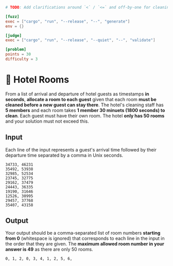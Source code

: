 ```toml
# TODO: Add clarifications around `<` / `<=` and off-by-one for cleaning times and arrival/departure times

[fuzz]
exec = ["cargo", "run", "--release", "--", "generate"]
env = {}

[judge]
exec = ["cargo", "run", "--release", "--quiet", "--", "validate"]

[problem]
points = 30
difficulty = 3
```
# 🏨 Hotel Rooms
From a list of arrival and departure of hotel guests as timestamps **in seconds**, **allocate a room to each guest** given that each room **must be cleaned before a new guest can stay there**. The hotel's cleaning staff has **5 members** and each room takes **1 member 30 minuets (1800 seconds) to clean**. Each guest must have their own room. The hotel **only has 50 rooms** and your solution must not exceed this.

## Input
Each line of the input represents a guest's arrival time followed by their departure time separated by a comma in Unix seconds.

```
34733, 46231
35492, 53938
32985, 52534
23745, 32775
29162, 37479
24443, 36335
19190, 31646
12526, 30995
29457, 37768
35407, 43158
```

## Output
Your output should be a comma-separated list of room numbers **starting from 0** (whitespace is ignored) that corresponds to each line in the input in the order that they are given. The **maximum allowed room number in your answer is 49** as there are only 50 rooms.
```
0, 1, 2, 0, 3, 4, 1, 2, 5, 6, 
```
